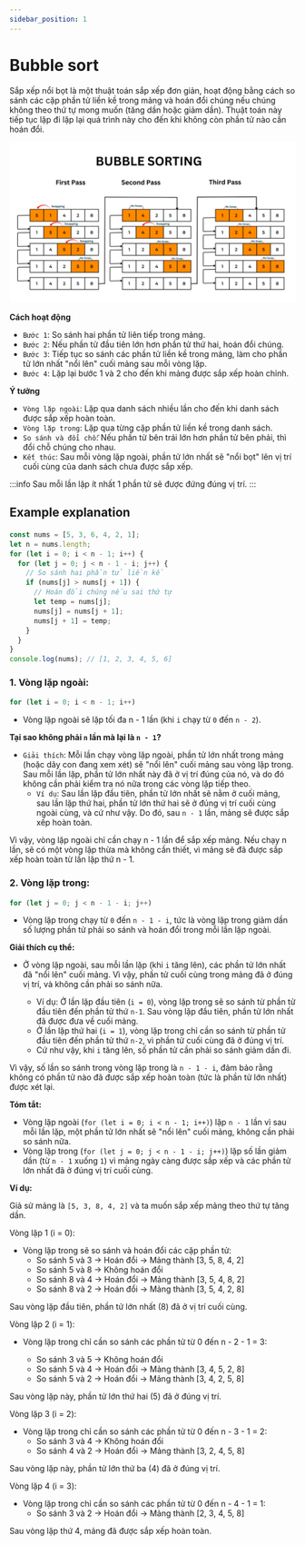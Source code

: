 ```yaml
---
sidebar_position: 1
---
```


# Bubble sort

Sắp xếp nổi bọt là một thuật toán sắp xếp đơn giản, hoạt động bằng cách so sánh các cặp phần tử liền kề trong mảng và hoán đổi chúng nếu chúng không theo thứ tự mong muốn (tăng dần hoặc giảm dần). Thuật toán này tiếp tục lặp đi lặp lại quá trình này cho đến khi không còn phần tử nào cần hoán đổi.

![ex3](../../images/ex3.png)

**Cách hoạt động**

- `Bước 1`: So sánh hai phần tử liên tiếp trong mảng.
- `Bước 2`: Nếu phần tử đầu tiên lớn hơn phần tử thứ hai, hoán đổi chúng.
- `Bước 3`: Tiếp tục so sánh các phần tử liền kề trong mảng, làm cho phần tử lớn nhất "nổi lên" cuối mảng sau mỗi vòng lặp.
- `Bước 4`: Lặp lại bước 1 và 2 cho đến khi mảng được sắp xếp hoàn chỉnh.

**Ý tưởng**

- `Vòng lặp ngoài`: Lặp qua danh sách nhiều lần cho đến khi danh sách được sắp xếp hoàn toàn.
- `Vòng lặp trong`: Lặp qua từng cặp phần tử liền kề trong danh sách.
- `So sánh và đổi chỗ`: Nếu phần tử bên trái lớn hơn phần tử bên phải, thì đổi chỗ chúng cho nhau.
- `Kết thúc`: Sau mỗi vòng lặp ngoài, phần tử lớn nhất sẽ "nổi bọt" lên vị trí cuối cùng của danh sách chưa được sắp xếp.

:::info
Sau mỗi lần lặp ít nhất 1 phần tử sẽ được đứng đúng vị trí.
:::

## Example explanation

```js title="Example"
const nums = [5, 3, 6, 4, 2, 1];
let n = nums.length;
for (let i = 0; i < n - 1; i++) {
  for (let j = 0; j < n - 1 - i; j++) {
    // So sánh hai phần tử liền kề
    if (nums[j] > nums[j + 1]) {
      // Hoán đổi chúng nếu sai thứ tự
      let temp = nums[j];
      nums[j] = nums[j + 1];
      nums[j + 1] = temp;
    }
  }
}
console.log(nums); // [1, 2, 3, 4, 5, 6]
```

### 1. Vòng lặp ngoài:

```js
for (let i = 0; i < n - 1; i++)
```

- Vòng lặp ngoài sẽ lặp tối đa n - 1 lần (khi `i` chạy từ `0` đến `n - 2`).

**Tại sao không phải `n` lần mà lại là `n - 1`?**

- `Giải thích`: Mỗi lần chạy vòng lặp ngoài, phần tử lớn nhất trong mảng (hoặc dãy con đang xem xét) sẽ "nổi lên" cuối mảng sau vòng lặp trong. Sau mỗi lần lặp, phần tử lớn nhất này đã ở vị trí đúng của nó, và do đó không cần phải kiểm tra nó nữa trong các vòng lặp tiếp theo.
  - `Ví dụ`: Sau lần lặp đầu tiên, phần tử lớn nhất sẽ nằm ở cuối mảng, sau lần lặp thứ hai, phần tử lớn thứ hai sẽ ở đúng vị trí cuối cùng ngoài cùng, và cứ như vậy. Do đó, sau `n - 1` lần, mảng sẽ được sắp xếp hoàn toàn.

Vì vậy, vòng lặp ngoài chỉ cần chạy n - 1 lần để sắp xếp mảng. Nếu chạy n lần, sẽ có một vòng lặp thừa mà không cần thiết, vì mảng sẽ đã được sắp xếp hoàn toàn từ lần lặp thứ n - 1.

### 2. Vòng lặp trong:

```js
for (let j = 0; j < n - 1 - i; j++)
```

- Vòng lặp trong chạy từ `0` đến `n - 1 - i`, tức là vòng lặp trong giảm dần số lượng phần tử phải so sánh và hoán đổi trong mỗi lần lặp ngoài.

**Giải thích cụ thể:**

- Ở vòng lặp ngoài, sau mỗi lần lặp (khi `i` tăng lên), các phần tử lớn nhất đã "nổi lên" cuối mảng. Vì vậy, phần tử cuối cùng trong mảng đã ở đúng vị trí, và không cần phải so sánh nữa.

  - Ví dụ: Ở lần lặp đầu tiên (`i = 0`), vòng lặp trong sẽ so sánh từ phần tử đầu tiên đến phần tử thứ `n-1`. Sau vòng lặp đầu tiên, phần tử lớn nhất đã được đưa về cuối mảng.
  - Ở lần lặp thứ hai (`i = 1`), vòng lặp trong chỉ cần so sánh từ phần tử đầu tiên đến phần tử thứ `n-2`, vì phần tử cuối cùng đã ở đúng vị trí.
  - Cứ như vậy, khi `i` tăng lên, số phần tử cần phải so sánh giảm dần đi.

Vì vậy, số lần so sánh trong vòng lặp trong là `n - 1 - i`, đảm bảo rằng không có phần tử nào đã được sắp xếp hoàn toàn (tức là phần tử lớn nhất) được xét lại.

**Tóm tắt:**

- Vòng lặp ngoài (`for (let i = 0; i < n - 1; i++)`) lặp `n - 1` lần vì sau mỗi lần lặp, một phần tử lớn nhất sẽ "nổi lên" cuối mảng, không cần phải so sánh nữa.
- Vòng lặp trong (`for (let j = 0; j < n - 1 - i; j++)`) lặp số lần giảm dần (từ `n - 1` xuống `1`) vì mảng ngày càng được sắp xếp và các phần tử lớn nhất đã ở đúng vị trí cuối cùng.

**Ví dụ:**

Giả sử mảng là `[5, 3, 8, 4, 2]` và ta muốn sắp xếp mảng theo thứ tự tăng dần.

Vòng lặp 1 (i = 0):

- Vòng lặp trong sẽ so sánh và hoán đổi các cặp phần tử:
  - So sánh 5 và 3 → Hoán đổi → Mảng thành [3, 5, 8, 4, 2]
  - So sánh 5 và 8 → Không hoán đổi
  - So sánh 8 và 4 → Hoán đổi → Mảng thành [3, 5, 4, 8, 2]
  - So sánh 8 và 2 → Hoán đổi → Mảng thành [3, 5, 4, 2, 8]

Sau vòng lặp đầu tiên, phần tử lớn nhất (8) đã ở vị trí cuối cùng.

Vòng lặp 2 (i = 1):

- Vòng lặp trong chỉ cần so sánh các phần tử từ 0 đến n - 2 - 1 = 3:

  - So sánh 3 và 5 → Không hoán đổi
  - So sánh 5 và 4 → Hoán đổi → Mảng thành [3, 4, 5, 2, 8]
  - So sánh 5 và 2 → Hoán đổi → Mảng thành [3, 4, 2, 5, 8]

Sau vòng lặp này, phần tử lớn thứ hai (5) đã ở đúng vị trí.

Vòng lặp 3 (i = 2):

- Vòng lặp trong chỉ cần so sánh các phần tử từ 0 đến n - 3 - 1 = 2:
  - So sánh 3 và 4 → Không hoán đổi
  - So sánh 4 và 2 → Hoán đổi → Mảng thành [3, 2, 4, 5, 8]

Sau vòng lặp này, phần tử lớn thứ ba (4) đã ở đúng vị trí.

Vòng lặp 4 (i = 3):

- Vòng lặp trong chỉ cần so sánh các phần tử từ 0 đến n - 4 - 1 = 1:
  - So sánh 3 và 2 → Hoán đổi → Mảng thành [2, 3, 4, 5, 8]

Sau vòng lặp thứ 4, mảng đã được sắp xếp hoàn toàn.
